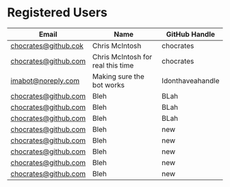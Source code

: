 # Registered Users
| Email | Name | GitHub Handle |  
| --- | --- | --- |  
| chocrates@github.cok | Chris McIntosh | chocrates |  
| chocrates@github.com | Chris McIntosh for real this time | chocrates |  
| imabot@noreply.com | Making sure the bot works | Idonthaveahandle |  
| chocrates@github.com | Bleh | BLah |  
| chocrates@github.com | Bleh | BLah |  
| chocrates@github.com | Bleh | BLah |  
| chocrates@github.com | Bleh | new |  
| chocrates@github.com | Bleh | new |  
| chocrates@github.com | Bleh | new |  
| chocrates@github.com | Bleh | new |  
| chocrates@github.com | Bleh | new |  

